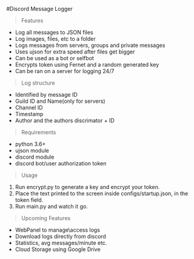 #Discord Message Logger
>Features
- Log all messages to JSON files
- Log images, files, etc to a folder
- Logs messages from servers, groups and private messages
- Uses ujson for extra speed after files get bigger
- Can be used as a bot or selfbot
- Encrypts token using Fernet and a random generated key
- Can be ran on a server for logging 24/7
>Log structure
- Identified by message ID
- Guild ID and Name(only for servers)
- Channel ID
- Timestamp
- Author and the authors discrimator + ID

>Requirements
- python 3.6+
- ujson module
- discord module
- discord bot/user authorization token

>Usage
1. Run encrypt.py to generate a key and encrypt your token.
2. Place the text printed to the screen inside configs/startup.json, in the token field.
3. Run main.py and watch it go.

>Upcoming Features
- WebPanel to manage\access logs
- Download logs directly from discord
- Statistics, avg messages/minute etc. 
- Cloud Storage using Google Drive
